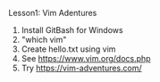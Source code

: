 Lesson1: Vim Adentures

1. Install GitBash for Windows
2. "which vim"
3. Create hello.txt using vim
4. See https://www.vim.org/docs.php
5. Try https://vim-adventures.com/
